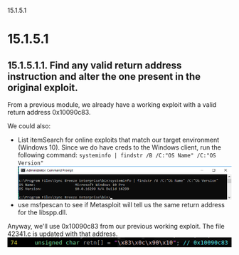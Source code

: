 15.1.5.1

# 15.1.5.1
## 15.1.5.1.1. Find any valid return address instruction and alter the one present in the original exploit.

From a previous module, we already have a working exploit with a valid return address 0x10090c83.

We could also:

- List itemSearch for online exploits that match our target environment (Windows 10). Since we do have creds to the Windows client, run the following command:
`systeminfo | findstr /B /C:"OS Name" /C:"OS Version"`
![f182c84c1e5ed356e32894801db93d36.png](../../../_resources/a974ed89054a4225917cb140ab101719.png)
- use msfpescan to see if Metasploit will tell us the same return address for the libspp.dll.


Anyway, we'll use 0x10090c83 from our previous working exploit. The file 42341.c is updated with that address.
![dd0979f14dc28b8719aa16d044732801.png](../../../_resources/0d26c9e9f1ee4b5491528e1dc1691b73.png)
